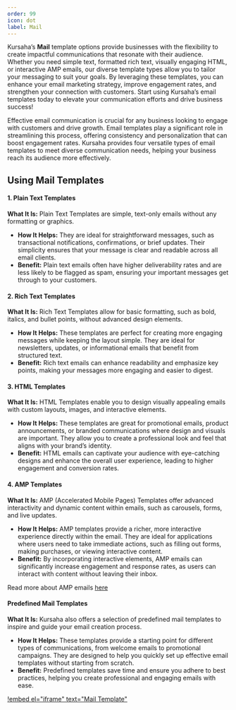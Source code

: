 ```yaml
---
order: 99
icon: dot
label: Mail
---
```


Kursaha’s **Mail** template options provide businesses with the flexibility to create impactful communications that resonate with their audience. Whether you need simple text, formatted rich text, visually engaging HTML, or interactive AMP emails, our diverse template types allow you to tailor your messaging to suit your goals. By leveraging these templates, you can enhance your email marketing strategy, improve engagement rates, and strengthen your connection with customers. Start using Kursaha’s email templates today to elevate your communication efforts and drive business success!

Effective email communication is crucial for any business looking to engage with customers and drive growth. Email templates play a significant role in streamlining this process, offering consistency and personalization that can boost engagement rates. Kursaha provides four versatile types of email templates to meet diverse communication needs, helping your business reach its audience more effectively.

## **Using Mail Templates**

#### **1. Plain Text Templates**

**What It Is:** Plain Text Templates are simple, text-only emails without any formatting or graphics.

- **How It Helps:** They are ideal for straightforward messages, such as transactional notifications, confirmations, or brief updates. Their simplicity ensures that your message is clear and readable across all email clients.
- **Benefit:** Plain text emails often have higher deliverability rates and are less likely to be flagged as spam, ensuring your important messages get through to your customers.

#### **2. Rich Text Templates**

**What It Is:** Rich Text Templates allow for basic formatting, such as bold, italics, and bullet points, without advanced design elements.

- **How It Helps:** These templates are perfect for creating more engaging messages while keeping the layout simple. They are ideal for newsletters, updates, or informational emails that benefit from structured text.
- **Benefit:** Rich text emails can enhance readability and emphasize key points, making your messages more engaging and easier to digest.

#### **3. HTML Templates**

**What It Is:** HTML Templates enable you to design visually appealing emails with custom layouts, images, and interactive elements.

- **How It Helps:** These templates are great for promotional emails, product announcements, or branded communications where design and visuals are important. They allow you to create a professional look and feel that aligns with your brand’s identity.
- **Benefit:** HTML emails can captivate your audience with eye-catching designs and enhance the overall user experience, leading to higher engagement and conversion rates.

#### **4. AMP Templates**

**What It Is:** AMP (Accelerated Mobile Pages) Templates offer advanced interactivity and dynamic content within emails, such as carousels, forms, and live updates.

- **How It Helps:** AMP templates provide a richer, more interactive experience directly within the email. They are ideal for applications where users need to take immediate actions, such as filling out forms, making purchases, or viewing interactive content.
- **Benefit:** By incorporating interactive elements, AMP emails can significantly increase engagement and response rates, as users can interact with content without leaving their inbox.

Read more about AMP emails [here](https://amp.dev/about/email)

#### **Predefined Mail Templates**

**What It Is:** Kursaha also offers a selection of predefined mail templates to inspire and guide your email creation process.

- **How It Helps:** These templates provide a starting point for different types of communications, from welcome emails to promotional campaigns. They are designed to help you quickly set up effective email templates without starting from scratch.
- **Benefit:** Predefined templates save time and ensure you adhere to best practices, helping you create professional and engaging emails with ease.

[!embed el="iframe" text="Mail Template"](../static/videos/Mail_tour.mp4)
